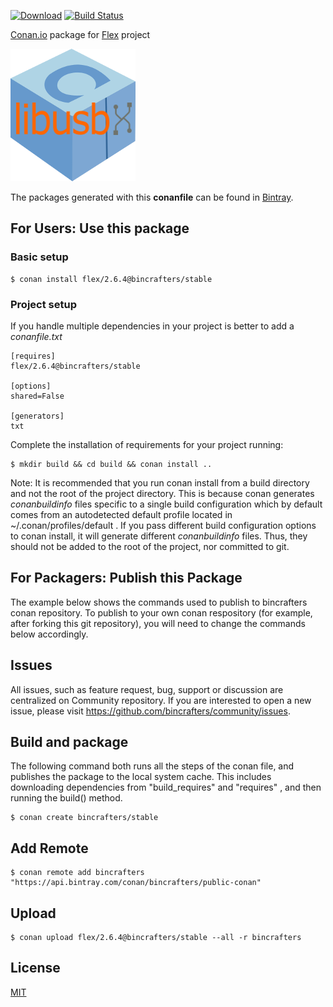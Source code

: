 [![Download](https://api.bintray.com/packages/bincrafters/public-conan/flex%3Abincrafters/images/download.svg)](https://bintray.com/bincrafters/public-conan/flex%3Abincrafters/_latestVersion)
[![Build Status](https://travis-ci.org/bincrafters/conan-flex.svg?branch=stable%2F2.6.4)](https://travis-ci.org/bincrafters/conan-flex)

[Conan.io](https://conan.io) package for [Flex](https://github.com/westes/flex) project

![conan-flex](logo.png)

The packages generated with this **conanfile** can be found in [Bintray](https://bintray.com/bincrafters/public-conan/flex%3Abincrafters).

## For Users: Use this package

### Basic setup

    $ conan install flex/2.6.4@bincrafters/stable

### Project setup

If you handle multiple dependencies in your project is better to add a *conanfile.txt*

    [requires]
    flex/2.6.4@bincrafters/stable

    [options]
    shared=False

    [generators]
    txt

Complete the installation of requirements for your project running:

    $ mkdir build && cd build && conan install ..

Note: It is recommended that you run conan install from a build directory and not the root of the project directory.  This is because conan generates *conanbuildinfo* files specific to a single build configuration which by default comes from an autodetected default profile located in ~/.conan/profiles/default .  If you pass different build configuration options to conan install, it will generate different *conanbuildinfo* files.  Thus, they should not be added to the root of the project, nor committed to git.

## For Packagers: Publish this Package

The example below shows the commands used to publish to bincrafters conan repository. To publish to your own conan respository (for example, after forking this git repository), you will need to change the commands below accordingly.

## Issues

All issues, such as feature request, bug, support or discussion are centralized on Community repository. If you are interested to open a new issue, please visit https://github.com/bincrafters/community/issues.

## Build and package

The following command both runs all the steps of the conan file, and publishes the package to the local system cache.  This includes downloading dependencies from "build_requires" and "requires" , and then running the build() method.

    $ conan create bincrafters/stable

## Add Remote

    $ conan remote add bincrafters "https://api.bintray.com/conan/bincrafters/public-conan"

## Upload

    $ conan upload flex/2.6.4@bincrafters/stable --all -r bincrafters

## License
[MIT](LICENSE.md)
